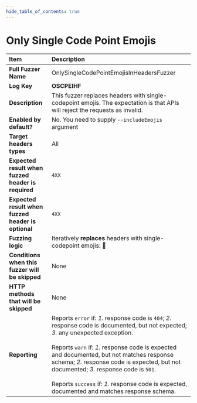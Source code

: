 ```yaml
--- 
hide_table_of_contents: true
---
```


# Only Single Code Point Emojis

| Item                                               | Description                                                                                                                                                                                                                                                                                                                                                                                                                                 |
|:---------------------------------------------------|:--------------------------------------------------------------------------------------------------------------------------------------------------------------------------------------------------------------------------------------------------------------------------------------------------------------------------------------------------------------------------------------------------------------------------------------------|
| **Full Fuzzer Name**                               | OnlySingleCodePointEmojisInHeadersFuzzer                                                                                                                                                                                                                                                                                                                                                                                                    |
| **Log Key**                                        | **OSCPEIHF**                                                                                                                                                                                                                                                                                                                                                                                                                                |
| **Description**                                    | This fuzzer replaces headers with single-codepoint emojis. The expectation is that APIs will reject the requests as invalid.                                                                                                                                                                                                                                                                                                                |
| **Enabled by default?**                            | No. You need to supply `--includeEmojis` argument                                                                                                                                                                                                                                                                                                                                                                                           |
| **Target headers types**                           | All                                                                                                                                                                                                                                                                                                                                                                                                                                         |
| **Expected result when fuzzed header is required** | `4XX`                                                                                                                                                                                                                                                                                                                                                                                                                                       |
| **Expected result when fuzzed header is optional** | `4XX`                                                                                                                                                                                                                                                                                                                                                                                                                                       |
| **Fuzzing logic**                                  | Iteratively **replaces** headers with single-codepoint emojis: 👾                                                                                                                                                                                                                                                                                                                                                                           |
| **Conditions when this fuzzer will be skipped**    | None                                                                                                                                                                                                                                                                                                                                                                                                                                        |
| **HTTP methods that will be skipped**              | None                                                                                                                                                                                                                                                                                                                                                                                                                                        |
| **Reporting**                                      | Reports `error` if: *1.* response code is `404`; *2.* response code is documented, but not expected; *3.* any unexpected exception. <br/><br/> Reports `warn` if: *1.* response code is expected and documented, but not matches response schema; *2.* response code is expected, but not documented; *3.* response code is `501`. <br/><br/> Reports `success` if: *1.* response code is expected, documented and matches response schema. | 
